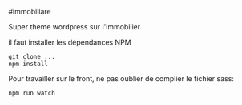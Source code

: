 #immobiliare

Super theme wordpress sur l'immobilier

il faut installer les dépendances NPM

```
git clone ...
npm install
```

Pour travailler sur le front, ne pas oublier de complier le fichier sass:


```
npm run watch
```